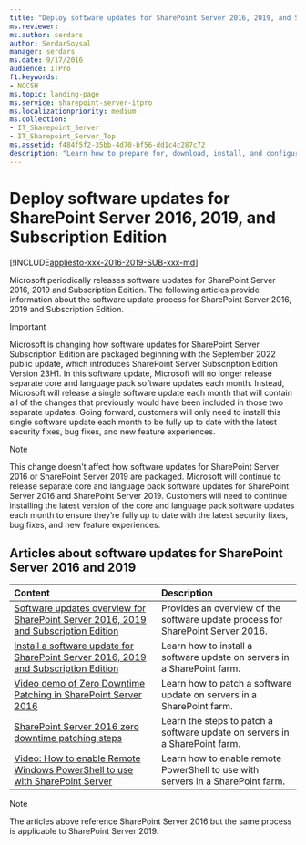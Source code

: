 ```yaml
---
title: "Deploy software updates for SharePoint Server 2016, 2019, and Subscription Edition"
ms.reviewer: 
ms.author: serdars
author: SerdarSoysal
manager: serdars
ms.date: 9/17/2016
audience: ITPro
f1.keywords:
- NOCSH
ms.topic: landing-page
ms.service: sharepoint-server-itpro
ms.localizationpriority: medium
ms.collection:
- IT_Sharepoint_Server
- IT_Sharepoint_Server_Top
ms.assetid: f484f5f2-35bb-4d70-bf56-dd1c4c287c72
description: "Learn how to prepare for, download, install, and configure software updates and patches for SharePoint Server 2016."
---
```


# Deploy software updates for SharePoint Server 2016, 2019, and Subscription Edition

[!INCLUDE[appliesto-xxx-2016-2019-SUB-xxx-md](../includes/appliesto-xxx-2016-2019-SUB-xxx-md.md)]

Microsoft periodically releases software updates for SharePoint Server 2016, 2019 and Subscription Edition. The following articles provide information about the software update process for SharePoint Server 2016, 2019 and Subscription Edition.

> [!IMPORTANT]
> Microsoft is changing how software updates for SharePoint Server Subscription Edition are packaged beginning with the September 2022 public update, which introduces SharePoint Server Subscription Edition Version 23H1. In this software update, Microsoft will no longer release separate core and language pack software updates each month. Instead, Microsoft will release a single software update each month that will contain all of the changes that previously would have been included in those two separate updates. Going forward, customers will only need to install this single software update each month to be fully up to date with the latest security fixes, bug fixes, and new feature experiences.

> [!NOTE]
> This change doesn't affect how software updates for SharePoint Server 2016 or SharePoint Server 2019 are packaged. Microsoft will continue to release separate core and language pack software updates for SharePoint Server 2016 and SharePoint Server 2019. Customers will need to continue installing the latest version of the core and language pack software updates each month to ensure they’re fully up to date with the latest security fixes, bug fixes, and new feature experiences.
  
## Articles about software updates for SharePoint Server 2016 and 2019

|**Content**|**Description**|
|:-----|:-----|
|[Software updates overview for SharePoint Server 2016, 2019 and Subscription Edition](software-updates-overview.md) <br/> |Provides an overview of the software update process for SharePoint Server 2016.  <br/> |
|[Install a software update for SharePoint Server 2016, 2019 and Subscription Edition](install-a-software-update.md) <br/> |Learn how to install a software update on servers in a SharePoint farm.  <br/> |
|[Video demo of Zero Downtime Patching in SharePoint Server 2016](video-demo-of-zero-downtime-patching-in-sharepoint-server-2016.md) <br/> |Learn how to patch a software update on servers in a SharePoint farm.  <br/> |   
|[SharePoint Server 2016 zero downtime patching steps](sharepoint-server-2016-zero-downtime-patching-steps.md) <br/> |Learn the steps to patch a software update on servers in a SharePoint farm.  <br/> |
|[Video: How to enable Remote Windows PowerShell to use with SharePoint Server](video-how-to-enable-remote-windows-powershell-to-use-with-sharepoint-server.md) <br/> |Learn how to enable remote PowerShell to use with servers in a SharePoint farm.  <br/> |

>[!NOTE]
> The articles above reference SharePoint Server 2016 but the same process is applicable to SharePoint Server 2019.
